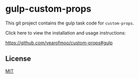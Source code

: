 # gulp-custom-props

This git project contains the gulp task code for `custom-props`.

Click here to view the installation and usage instructions:

https://github.com/yearofmoo/custom-props#gulp

## License

[MIT](LICENSE)
